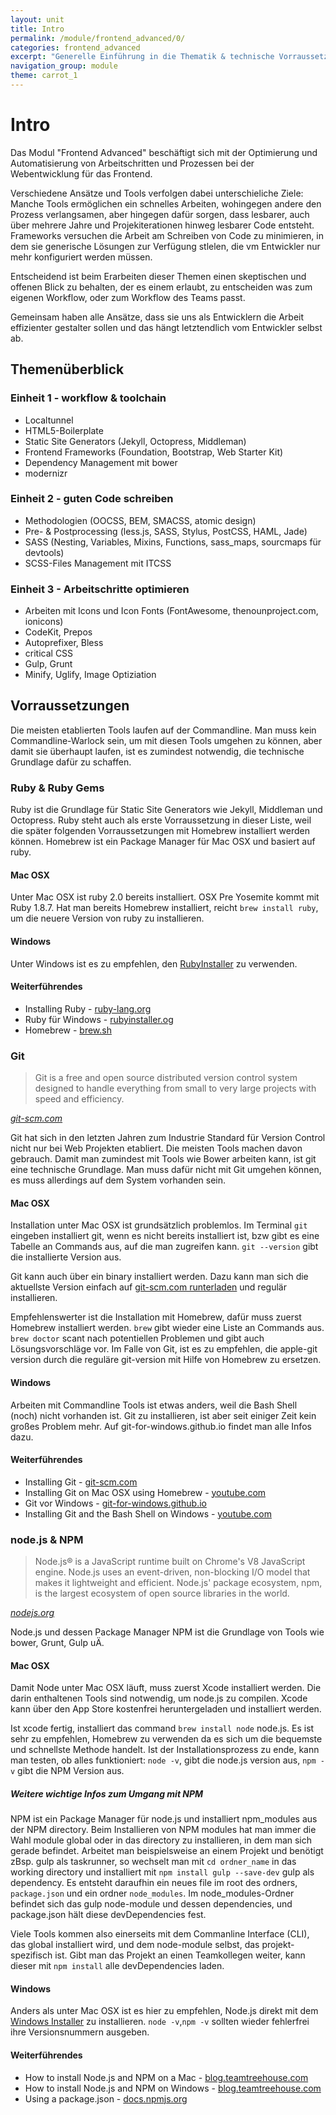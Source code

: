 ```yaml
---
layout: unit
title: Intro
permalink: /module/frontend_advanced/0/
categories: frontend_advanced
excerpt: "Generelle Einführung in die Thematik & technische Vorraussetzungen."
navigation_group: module
theme: carrot_1
---
```


# Intro

Das Modul "Frontend Advanced" beschäftigt sich mit der Optimierung und Automatisierung von Arbeitschritten und Prozessen bei der Webentwicklung für das Frontend.

Verschiedene Ansätze und Tools verfolgen dabei unterschieliche Ziele: Manche Tools ermöglichen ein schnelles Arbeiten, wohingegen andere den Prozess verlangsamen, aber hingegen dafür sorgen, dass lesbarer, auch über mehrere Jahre und Projekiterationen hinweg lesbarer Code entsteht. Frameworks versuchen die Arbeit am Schreiben von Code zu minimieren, in dem sie generische Lösungen zur Verfügung stlelen, die vm Entwickler nur mehr konfiguriert werden müssen.

Entscheidend ist beim Erarbeiten dieser Themen einen skeptischen und offenen Blick zu behalten, der es einem erlaubt, zu entscheiden was zum eigenen Workflow, oder zum Workflow des Teams passt.

Gemeinsam haben alle Ansätze, dass sie uns als Entwicklern die Arbeit effizienter gestalter sollen und das hängt letztendlich vom Entwickler selbst ab.

## Themenüberblick

### Einheit 1 - workflow & toolchain

+ Localtunnel
+ HTML5-Boilerplate
+ Static Site Generators (Jekyll, Octopress, Middleman)
+ Frontend Frameworks (Foundation, Bootstrap, Web Starter Kit)
+ Dependency Management mit bower
+ modernizr


### Einheit 2 - guten Code schreiben

+ Methodologien (OOCSS, BEM, SMACSS, atomic design)
+ Pre- & Postprocessing (less.js, SASS, Stylus, PostCSS, HAML, Jade)
+ SASS (Nesting, Variables, Mixins, Functions, sass_maps, sourcmaps für devtools)
+ SCSS-Files Management mit ITCSS

### Einheit 3 - Arbeitschritte optimieren

+ Arbeiten mit Icons und Icon Fonts (FontAwesome, thenounproject.com, ionicons)
+ CodeKit, Prepos
+ Autoprefixer, Bless
+ critical CSS
+ Gulp, Grunt
+ Minify, Uglify, Image Optiziation

## Vorraussetzungen

Die meisten etablierten Tools laufen auf der Commandline. Man muss kein Commandline-Warlock sein, um mit diesen Tools umgehen zu können, aber damit sie überhaupt laufen, ist es zumindest notwendig, die technische Grundlage dafür zu schaffen.

### Ruby & Ruby Gems

Ruby ist die Grundlage für Static Site Generators wie Jekyll, Middleman und Octopress. Ruby steht auch als erste Vorraussetzung in dieser Liste, weil die später folgenden Vorraussetzungen mit Homebrew installiert werden können. Homebrew ist ein Package Manager für Mac OSX und basiert auf ruby.

#### Mac OSX

Unter Mac OSX ist ruby 2.0 bereits installiert. OSX Pre Yosemite kommt mit Ruby 1.8.7. Hat man bereits Homebrew installiert, reicht `brew install ruby`, um die neuere Version von ruby zu installieren.

#### Windows

Unter Windows ist es zu empfehlen, den [RubyInstaller](http://rubyinstaller.org/downloads/) zu verwenden.

#### Weiterführendes

+ Installing Ruby - [ruby-lang.org](https://www.ruby-lang.org/en/documentation/installation/)
+ Ruby für Windows - [rubyinstaller.og](http://rubyinstaller.org/)
+ Homebrew - [brew.sh](http://brew.sh/)

### Git

> Git is a free and open source distributed version control system designed to handle everything from small to very large projects with speed and efficiency.

_[git-scm.com](https://git-scm.com/)_

Git hat sich in den letzten Jahren zum Industrie Standard für Version Control nicht nur bei Web Projekten etabliert. Die meisten Tools machen davon gebrauch. Damit man zumindest mit Tools wie Bower arbeiten kann, ist git eine technische Grundlage. Man muss dafür nicht mit Git umgehen können, es muss allerdings auf dem System vorhanden sein.

#### Mac OSX

Installation unter Mac OSX ist grundsätzlich problemlos. Im Terminal `git` eingeben installiert git, wenn es nicht bereits installiert ist, bzw gibt es eine Tabelle an Commands aus, auf die man zugreifen kann. `git --version` gibt die installierte Version aus.

Git kann auch über ein binary installiert werden. Dazu kann man sich die aktuellste Version einfach auf [git-scm.com runterladen](https://git-scm.com/download/mac) und regulär installieren.

Empfehlenswerter ist die Installation mit Homebrew, dafür muss zuerst Homebrew installiert werden. `brew` gibt wieder eine Liste an Commands aus. `brew doctor` scant nach potentiellen Problemen und gibt auch Lösungsvorschläge vor. Im Falle von Git, ist es zu empfehlen, die apple-git version durch die reguläre git-version mit Hilfe von Homebrew zu ersetzen.

#### Windows

Arbeiten mit Commandline Tools ist etwas anders, weil die Bash Shell (noch) nicht vorhanden ist. Git zu installieren, ist aber seit einiger Zeit kein großes Problem mehr. Auf git-for-windows.github.io findet man alle Infos dazu.

#### Weiterführendes

+ Installing Git - [git-scm.com](https://git-scm.com/book/en/v2/Getting-Started-Installing-Git)
+ Installing Git on Mac OSX using Homebrew - [youtube.com](https://www.youtube.com/watch?v=WUviVWnvBM8)
+ Git vor Windows - [git-for-windows.github.io](https://git-for-windows.github.io/)
+ Installing Git and the Bash Shell on Windows - [youtube.com](https://www.youtube.com/watch?v=albr1o7Z1nw)

### node.js & NPM

> Node.js® is a JavaScript runtime built on Chrome's V8 JavaScript engine. Node.js uses an event-driven, non-blocking I/O model that makes it lightweight and efficient. Node.js' package ecosystem, npm, is the largest ecosystem of open source libraries in the world.

_[nodejs.org](https://nodejs.org/en/)_

Node.js und dessen Package Manager NPM ist die Grundlage von Tools wie bower, Grunt, Gulp uÄ.

#### Mac OSX

Damit Node unter Mac OSX läuft, muss zuerst Xcode installiert werden. Die darin enthaltenen Tools sind notwendig, um node.js zu compilen. Xcode kann über den App Store kostenfrei heruntergeladen und installiert werden.

Ist xcode fertig, installiert das command `brew install node` node.js. Es ist sehr zu empfehlen, Homebrew zu verwenden da es sich um die bequemste und schnellste Methode handelt. Ist der Installationsprozess zu ende, kann man testen, ob alles funktioniert: `node -v`, gibt die node.js version aus, `npm -v` gibt die NPM Version aus.

##### Weitere wichtige Infos zum Umgang mit NPM

NPM ist ein Package Manager für node.js und installiert npm_modules aus der NPM directory. Beim Installieren von NPM modules hat man immer die Wahl module global oder in das directory zu installieren, in dem man sich gerade befindet. Arbeitet man beispielsweise an einem Projekt und benötigt zBsp. gulp als taskrunner, so wechselt man mit `cd ordner_name` in das working directory und installiert mit `npm install gulp --save-dev` gulp als dependency. Es entsteht daraufhin ein neues file im root des ordners, `package.json` und ein ordner `node_modules`. Im node_modules-Ordner befindet sich das gulp node-module und dessen dependencies, und package.json hält diese devDependencies fest.

Viele Tools kommen also einerseits mit dem Commanline Interface (CLI), das global installiert wird, und dem node-module selbst, das projekt-spezifisch ist. Gibt man das Projekt an einen Teamkollegen weiter, kann dieser mit `npm install` alle devDependencies laden.

#### Windows

Anders als unter Mac OSX ist es hier zu empfehlen, Node.js direkt mit dem [Windows Installer](https://nodejs.org/en/download/) zu installieren. `node -v`,`npm -v` sollten wieder fehlerfrei ihre Versionsnummern ausgeben.

#### Weiterführendes

+ How to install Node.js and NPM on a Mac - [blog.teamtreehouse.com](http://blog.teamtreehouse.com/install-node-js-npm-mac)
+ How to install Node.js and NPM on Windows - [blog.teamtreehouse.com](http://blog.teamtreehouse.com/install-node-js-npm-windows)
+ Using a package.json - [docs.npmjs.org](https://docs.npmjs.com/getting-started/using-a-package.json)
